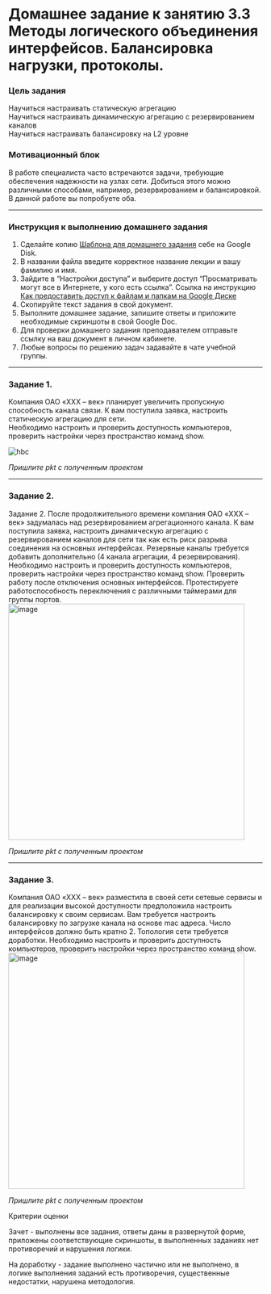 # Домашнее задание к занятию 3.3 Методы логического объединения интерфейсов. Балансировка нагрузки, протоколы.

### Цель задания

Научиться настраивать статическую агрегацию  
Научиться настраивать динамическую агрегацию с резервированием каналов  
Научиться настраивать балансировку на L2 уровне  

### Мотивационный блок

В работе специалиста часто встречаются задачи, требующие обеспечения надежности на узлах сети. Добиться этого можно различными способами, например, резервированием и балансировкой. В данной работе вы попробуете оба. 

------

### Инструкция к выполнению домашнего задания

1. Сделайте копию [Шаблона для домашнего задания](https://docs.google.com/document/d/1youKpKm_JrC0UzDyUslIZW2E2bIv5OVlm_TQDvH5Pvs/edit) себе на Google Disk.
2. В названии файла введите корректное название лекции и вашу фамилию и имя.
3. Зайдите в “Настройки доступа” и выберите доступ “Просматривать могут все в Интернете, у кого есть ссылка”. Ссылка на инструкцию [Как предоставить доступ к файлам и папкам на Google Диске](https://support.google.com/docs/answer/2494822?hl=ru&co=GENIE.Platform%3DDesktop)
4. Скопируйте текст задания в свой документ.
5. Выполните домашнее задание, запишите ответы и приложите необходимые скриншоты в свой Google Doc.
6. Для проверки домашнего задания преподавателем отправьте ссылку на ваш документ в личном кабинете.
7. Любые вопросы по решению задач задавайте в чате учебной группы.

------

### Задание 1.

Компания ОАО «XXX – век» планирует увеличить пропускную способность канала связи. К вам поступила заявка, настроить статическую агрегацию для сети.  
Необходимо настроить и проверить доступность компьютеров, проверить настройки через пространство команд show.

![hbc](https://user-images.githubusercontent.com/73060384/150137949-45bfd56c-a35c-4042-9377-5764cb09594d.png)

*Пришлите pkt с полученным проектом*

---

### Задание 2.

Задание 2.
После продолжительного времени компания ОАО «XXX – век» задумалась над резервированием агрегационного канала. К вам поступила заявка, настроить динамическую агрегацию с резервированием каналов для сети так как есть риск разрыва соединения на основных интерфейсах. Резервные каналы требуется добавить дополнительно (4 канала агрегации, 4 резервирования).
Необходимо настроить и проверить доступность компьютеров, проверить настройки через пространство команд show. Проверить работу после отключения основных интерфейсов. Протестируете работоспособность переключения с различными таймерами для группы портов.  
<img width="468" alt="image" src="https://user-images.githubusercontent.com/73060384/152157053-a276776b-efb9-41e6-9d32-7bbd326373df.png">


*Пришлите pkt с полученным проектом*

---

### Задание 3.

Компания ОАО «XXX – век» разместила в своей сети сетевые сервисы и для реализации высокой доступности предположила настроить балансировку к своим сервисам. Вам требуется настроить балансировку по загрузке канала на основе mac адреса. Число интерфейсов должно быть кратно 2. Топология сети требуется доработки. Необходимо настроить и проверить доступность компьютеров, проверить настройки через пространство команд show.
<img width="468" alt="image" src="https://user-images.githubusercontent.com/73060384/152157089-dc2af0c6-1968-4a18-abfe-647488afa52b.png">

*Пришлите pkt с полученным проектом*


Критерии оценки

Зачет - выполнены все задания, ответы даны в развернутой форме, приложены соответствующие скриншоты, в выполненных заданиях нет противоречий и нарушения логики.

На доработку - задание выполнено частично или не выполнено, в логике выполнения заданий есть противоречия, существенные недостатки, нарушена методология.


